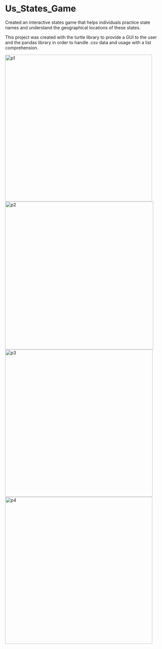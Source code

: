 # Us_States_Game
Created an interactive states game that helps individuals practice state names and understand the geographical locations of these states.

This project was created with the turtle library to provide a GUI to the user and the pandas library in order to handle .csv data and usage with a list comprehension.


<img width="474" alt="p1" src="https://user-images.githubusercontent.com/55875010/129341070-70c11dd7-e13a-466f-bd68-50bcf8d38ed2.PNG">
<img width="478" alt="p2" src="https://user-images.githubusercontent.com/55875010/129341082-8d1df4aa-092d-460d-970a-9f3bdb35d4c7.PNG">
<img width="476" alt="p3" src="https://user-images.githubusercontent.com/55875010/129341093-32d10c9e-5b55-41c2-ac5d-4a537d246e01.PNG">
<img width="475" alt="p4" src="https://user-images.githubusercontent.com/55875010/129341100-48158d41-4e4d-43e4-bf60-9068a6404c4d.PNG">
